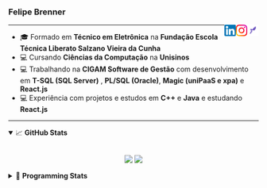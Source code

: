 <h3>Felipe Brenner</h3>

<a href="https://app.rocketseat.com.br/me/felipe-de-oliveira-brenner-conta-ignite" target="_blank" rel="nofollow"><img align="right" width="23rem" src="./assets/rocketseat.png" alt="Rocketseat: @felipe-de-oliveira-brenner-conta-ignite"/></a>
<a href="https://www.instagram.com/felipeobrenner/" target="_blank" rel="nofollow"><img align="right" width="23rem" src="./assets/instagram.png" alt="Instagram: @felipeobrenner"/></a>
<a href="https://www.linkedin.com/in/felipe-de-oliveira-brenner/" target="_blank" rel="nofollow"><img align="right" width="23rem" src="./assets/linkedin.png" alt="LinkedIn: @felipe-de-oliveira-brenner"/></a>

---

- 🎓 Formado em **Técnico em Eletrônica** na **Fundação Escola Técnica Liberato Salzano Vieira da Cunha**
- 💻 Cursando **Ciências da Computação** na **Unisinos**
- 💻 Trabalhando na **CIGAM Software de Gestão** com desenvolvimento em **T-SQL (SQL Server)** , **PL/SQL (Oracle)**, **Magic (uniPaaS e xpa)** e **React.js**
- 💻 Experiência com projetos e estudos em **C++** e **Java** e estudando **React.js**

---

<details open>
  <summary>📈 <b>GitHub Stats</b></summary>
  <br>
  <p align="center">
  <img src="https://github-readme-stats.vercel.app/api?username=felipebrenner&show_icons=true&theme=dark"/>
  <img src="https://github-readme-stats.vercel.app/api/top-langs/?username=felipebrenner&layout=compact&theme=dark">
  </p>

</details>

<details>
  <summary>🤖 <b>Programming Stats</b></summary>
  <br/>

  <!--START_SECTION:waka-->
**🐱 My GitHub Data** 

> 🏆 519 Contributions in the Year 2021
 > 
> 📦 128.3 kB Used in GitHub's Storage 
 > 
> 🚫 Not Opted to Hire
 > 
> 📜 21 Public Repositories 
 > 
> 🔑 0 Private Repositories  
 > 
**I'm a Night 🦉** 

```text
🌞 Morning    41 commits     ██░░░░░░░░░░░░░░░░░░░░░░░   8.15% 
🌆 Daytime    128 commits    ██████░░░░░░░░░░░░░░░░░░░   25.45% 
🌃 Evening    311 commits    ███████████████░░░░░░░░░░   61.83% 
🌙 Night      23 commits     █░░░░░░░░░░░░░░░░░░░░░░░░   4.57%

```
📅 **I'm Most Productive on Sunday** 

```text
Monday       77 commits     ███░░░░░░░░░░░░░░░░░░░░░░   15.31% 
Tuesday      109 commits    █████░░░░░░░░░░░░░░░░░░░░   21.67% 
Wednesday    55 commits     ██░░░░░░░░░░░░░░░░░░░░░░░   10.93% 
Thursday     51 commits     ██░░░░░░░░░░░░░░░░░░░░░░░   10.14% 
Friday       27 commits     █░░░░░░░░░░░░░░░░░░░░░░░░   5.37% 
Saturday     63 commits     ███░░░░░░░░░░░░░░░░░░░░░░   12.52% 
Sunday       121 commits    ██████░░░░░░░░░░░░░░░░░░░   24.06%

```


📊 **This Week I Spent My Time On** 

```text
💬 Programming Languages: 
JSX                      14 hrs 35 mins      ██████████████░░░░░░░░░░░   57.99% 
JSON                     7 hrs 40 mins       ███████░░░░░░░░░░░░░░░░░░   30.51% 
JavaScript               1 hr 13 mins        █░░░░░░░░░░░░░░░░░░░░░░░░   4.86% 
Markdown                 59 mins             █░░░░░░░░░░░░░░░░░░░░░░░░   3.94% 
HTML                     14 mins             ░░░░░░░░░░░░░░░░░░░░░░░░░   0.99%

🔥 Editors: 
VS Code                  25 hrs 8 mins       █████████████████████████   100.0%

🐱‍💻 Projects: 
www_CGFrontEnd           14 hrs 17 mins      ██████████████░░░░░░░░░░░   56.85% 
www_CGFrontTemplate      5 hrs 27 mins       █████░░░░░░░░░░░░░░░░░░░░   21.72% 
barcode-qrcode-reader    5 hrs 18 mins       █████░░░░░░░░░░░░░░░░░░░░   21.14% 
React-QR-Generator-Scanne4 mins              ░░░░░░░░░░░░░░░░░░░░░░░░░   0.28%

💻 Operating System: 
Linux                    24 hrs 21 mins      ████████████████████████░   96.86% 
Windows                  47 mins             ░░░░░░░░░░░░░░░░░░░░░░░░░   3.14%

```

**I Mostly Code in TypeScript** 

```text
TypeScript               8 repos             ██████████░░░░░░░░░░░░░░░   40.0% 
Java                     3 repos             ███░░░░░░░░░░░░░░░░░░░░░░   15.0% 
CSS                      2 repos             ██░░░░░░░░░░░░░░░░░░░░░░░   10.0% 
JavaScript               2 repos             ██░░░░░░░░░░░░░░░░░░░░░░░   10.0% 
Assembly                 1 repo              █░░░░░░░░░░░░░░░░░░░░░░░░   5.0%

```



 Last Updated on 29/10/2021
<!--END_SECTION:waka-->
</details>
